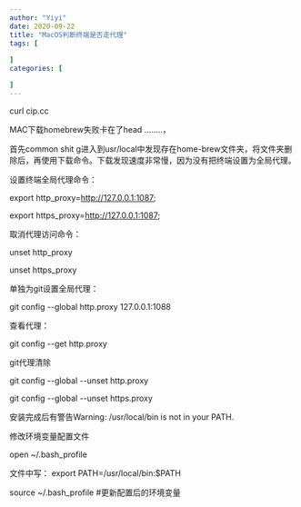 ```yaml
---
author: "Yiyi"
date: 2020-09-22
title: "MacOS判断终端是否走代理"
tags: [
 
]
categories: [

]
---
```


curl cip.cc


MAC下载homebrew失败卡在了head ……..，

首先common shit g进入到usr/local中发现存在home-brew文件夹，将文件夹删除后，再使用下载命令。下载发现速度非常慢，因为没有把终端设置为全局代理。


设置终端全局代理命令：

export http_proxy=http://127.0.0.1:1087;

export https_proxy=http://127.0.0.1:1087;

取消代理访问命令：

unset http_proxy 

unset https_proxy 


单独为git设置全局代理：

git config --global http.proxy 127.0.0.1:1088

查看代理：

git config --get http.proxy

git代理清除

git config --global --unset http.proxy

git config --global --unset https.proxy


安装完成后有警告Warning: /usr/local/bin is not in your PATH.

修改环境变量配置文件

open ~/.bash_profile

文件中写： export PATH=/usr/local/bin:$PATH

source ~/.bash_profile #更新配置后的环境变量


